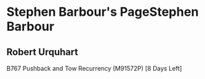 Stephen Barbour's PageStephen Barbour
===============

Robert Urquhart
---------------

B767 Pushback and Tow Recurrency (M91572P) [8 Days Left]

